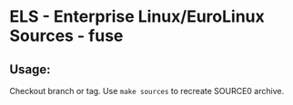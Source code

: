 # ELS - Enterprise Linux/EuroLinux Sources - fuse
 
## Usage:
  Checkout branch or tag. Use `make sources` to recreate  SOURCE0 archive.

